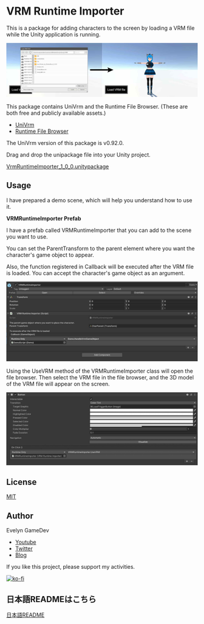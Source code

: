 # VRM Runtime Importer

This is a package for adding characters to the screen by loading a VRM file while the Unity application is running.

![demo scene](./Doc/demo.jpeg)

This package contains UniVrm and the Runtime File Browser. (These are both free and publicly available assets.)

* [UniVrm](https://github.com/vrm-c/UniVRM)
* [Runtime File Browser](https://assetstore.unity.com/packages/tools/gui/runtime-file-browser-113006?aid=1011liAjm)

The UniVrm version of this package is v0.92.0.

Drag and drop the unipackage file into your Unity project.

[VrmRuntimeImporter_1_0_0.unitypackage](https://github.com/EvelynGameDev/VRMRuntimeImporter/releases/)


## Usage

<!-- The following [Youtube video](http://www.youtube.com/watch?v=QSpa_vyYA1Q) explains how to use it in detail. -->

<!-- [![Animate Vroid 3D model in Unity's URP (Universal Render Pipeline) & Mixamo](https://img.youtube.com/vi/QSpa_vyYA1Q/0.jpg)](http://www.youtube.com/watch?v=QSpa_vyYA1Q) -->

I have prepared a demo scene, which will help you understand how to use it.

__VRMRuntimeImporter Prefab__

I have a prefab called VRMRuntimeImporter that you can add to the scene you want to use.

You can set the ParentTransform to the parent element where you want the character's game object to appear.

Also, the function registered in Callback will be executed after the VRM file is loaded. You can accept the character's game object as an argument.

![inspector of VRMRuntimeImporter Prefab](./Doc/usage-1.jpeg)

Using the UseVRM method of the VRMRuntimeImporter class will open the file browser. Then select the VRM file in the file browser, and the 3D model of the VRM file will appear on the screen.

![button](./Doc/usage-2.jpeg)

## License

[MIT](./LICENSE.txt)

## Author

Evelyn GameDev

* [Youtube](https://www.youtube.com/c/EvelynGameDev)
* [Twitter](https://twitter.com/EvelynSoloDev)
* [Blog](https://gamedev.soarhap.com/)

If you like this project, please support my activities.

[![ko-fi](https://ko-fi.com/img/githubbutton_sm.svg)](https://ko-fi.com/S6S52PWUR)

## 日本語READMEはこちら

[日本語README](./README_jp.md)
